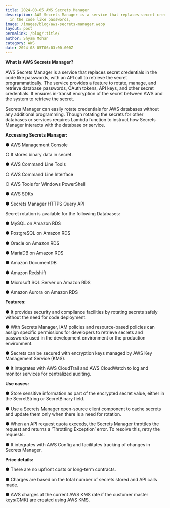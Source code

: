 ```yaml
---
title: 2024-08-05 AWS Secrets Manager
description: AWS Secrets Manager is a service that replaces secret credentials
  in the code like passwords,
image: /images/blog/aws-secrets-manager.webp
layout: post
permalink: /blog/:title/
author: Shyam Mohan
category: AWS
date: 2024-08-05T06:03:00.000Z
---
```

**What is AWS Secrets Manager?**

AWS Secrets Manager is a service that replaces secret credentials in the code like passwords, with an API call to retrieve the secret programmatically. The service provides a feature to rotate, manage, and retrieve database passwords, OAuth tokens, API keys, and other secret credentials. It ensures in-transit encryption of the secret between AWS and the system to retrieve the secret.

Secrets Manager can easily rotate credentials for AWS databases without any additional programming. Though rotating the secrets for other databases or services requires Lambda function to instruct how Secrets Manager interacts with the database or service.

**Accessing Secrets Manager:**

● AWS Management Console

○ It stores binary data in secret.

● AWS Command Line Tools

○ AWS Command Line Interface

○ AWS Tools for Windows PowerShell

● AWS SDKs

● Secrets Manager HTTPS Query API

Secret rotation is available for the following Databases:

● MySQL on Amazon RDS

● PostgreSQL on Amazon RDS

● Oracle on Amazon RDS

● MariaDB on Amazon RDS

● Amazon DocumentDB

● Amazon Redshift

● Microsoft SQL Server on Amazon RDS

● Amazon Aurora on Amazon RDS

**Features:**

● It provides security and compliance facilities by rotating secrets safely without the need for code deployment.

● With Secrets Manager, IAM policies and resource-based policies can assign specific permissions for developers to retrieve secrets and passwords used in the development environment or the production environment.

● Secrets can be secured with encryption keys managed by AWS Key Management Service (KMS).

● It integrates with AWS CloudTrail and AWS CloudWatch to log and monitor services for centralized auditing.

**Use cases:**

● Store sensitive information as part of the encrypted secret value, either in the SecretString or SecretBinary field.

● Use a Secrets Manager open-source client component to cache secrets and update them only when there is a need for rotation.

● When an API request quota exceeds, the Secrets Manager throttles the request and returns a ‘Throttling Exception’ error. To resolve this, retry the requests.

● It integrates with AWS Config and facilitates tracking of changes in Secrets Manager.

**Price details:**

● There are no upfront costs or long-term contracts.

● Charges are based on the total number of secrets stored and API calls made.

● AWS charges at the current AWS KMS rate if the customer master keys(CMK) are created using AWS KMS.


